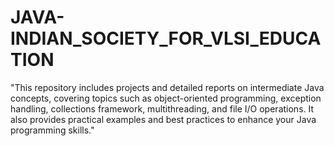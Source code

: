 # JAVA-INDIAN_SOCIETY_FOR_VLSI_EDUCATION
"This repository includes projects and detailed reports on intermediate Java concepts, covering topics such as object-oriented programming, exception handling, collections framework, multithreading, and file I/O operations. It also provides practical examples and best practices to enhance your Java programming skills."
